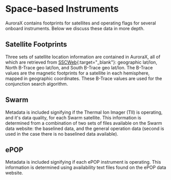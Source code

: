 # Space-based Instruments

AuroraX contains footprints for satellites and operating flags for several onboard instruments. Below we discuss these data in more depth.

## Satellite Footprints

Three sets of satellite location information are contained in AuroraX, all of which are retrieved from [SSCWeb](https://sscweb.gsfc.nasa.gov/){:target="_blank"}: geographic lat/lon, North B-Trace geo lat/lon, and South B-Trace geo lat/lon. The B-Trace values are the magnetic footprints for a satellite in each hemisphere, mapped in geographic coordinates. These B-Trace values are used for the conjunction search algorithm.

## Swarm

Metadata is included signifying if the Thermal Ion Imager (TII) is operating, and it's data quality, for each Swarm satellite. This information is determined from a combination of two sets of files available on the Swarm data website: the baselined data, and the general operation data (second is used in the case there is no baselined data available).

## ePOP

Metadata is included signifying if each ePOP instrument is operating. This information is determined using availability text files found on the ePOP data website.
